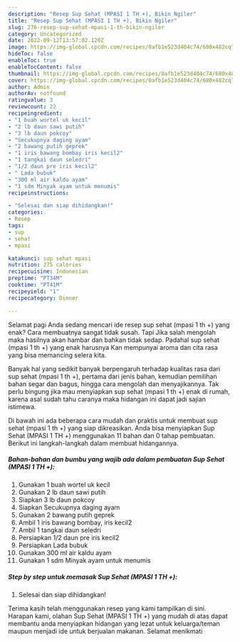 ```yaml
---
description: "Resep Sup Sehat (MPASI 1 TH +), Bikin Ngiler"
title: "Resep Sup Sehat (MPASI 1 TH +), Bikin Ngiler"
slug: 276-resep-sup-sehat-mpasi-1-th-bikin-ngiler
category: Uncategorized
date: 2022-09-12T13:57:02.120Z
image: https://img-global.cpcdn.com/recipes/0afb1e523d404c74/680x482cq70/sup-sehat-mpasi-1-th-foto-resep-utama.jpg
hideToc: false
enableToc: true
enableTocContent: false
thumbnail: https://img-global.cpcdn.com/recipes/0afb1e523d404c74/680x482cq70/sup-sehat-mpasi-1-th-foto-resep-utama.jpg
cover: https://img-global.cpcdn.com/recipes/0afb1e523d404c74/680x482cq70/sup-sehat-mpasi-1-th-foto-resep-utama.jpg
author: Admin
authorAv: notfound
ratingvalue: 3
reviewcount: 22
recipeingredient:
- "1 buah wortel uk kecil"
- "2 lb daun sawi putih"
- "3 lb daun pokcoy"
- "Secukupnya daging ayam"
- "2 bawang putih geprek"
- "1 iris bawang bombay iris kecil2"
- "1 tangkai daun seledri"
- "1/2 daun pre iris kecil2"
- " Lada bubuk"
- "300 ml air kaldu ayam"
- "1 sdm Minyak ayam untuk menumis"
recipeinstructions:

- "Selesai dan siap dihidangkan!"
categories:
- Resep
tags:
- sup
- sehat
- mpasi

katakunci: sup sehat mpasi 
nutrition: 275 calories
recipecuisine: Indonesian
preptime: "PT34M"
cooktime: "PT41M"
recipeyield: "1"
recipecategory: Dinner

---
```



Selamat pagi Anda sedang mencari ide resep sup sehat (mpasi 1 th +) yang enak? Cara membuatnya sangat tidak susah. Tapi Jika salah mengolah maka hasilnya akan hambar dan bahkan tidak sedap. Padahal sup sehat (mpasi 1 th +) yang enak harusnya Kan mempunyai aroma dan cita rasa yang bisa memancing selera kita.


Banyak hal yang sedikit banyak berpengaruh terhadap kualitas rasa dari sup sehat (mpasi 1 th +), pertama dari jenis bahan, kemudian pemilihan bahan segar dan bagus, hingga cara mengolah dan menyajikannya. Tak perlu bingung jika mau menyiapkan sup sehat (mpasi 1 th +) enak di rumah, karena asal sudah tahu caranya maka hidangan ini dapat jadi sajian istimewa.




Di bawah ini ada beberapa cara mudah dan praktis untuk membuat sup sehat (mpasi 1 th +) yang siap dikreasikan. Anda bisa menyiapkan Sup Sehat (MPASI 1 TH +) menggunakan 11 bahan dan 0 tahap pembuatan. Berikut ini langkah-langkah dalam membuat hidangannya.

<!--inarticleads1-->

##### Bahan-bahan dan bumbu yang wajib ada dalam pembuatan Sup Sehat (MPASI 1 TH +):

1. Gunakan 1 buah wortel uk kecil
1. Gunakan 2 lb daun sawi putih
1. Siapkan 3 lb daun pokcoy
1. Siapkan Secukupnya daging ayam
1. Gunakan 2 bawang putih geprek
1. Ambil 1 iris bawang bombay, iris kecil2
1. Ambil 1 tangkai daun seledri
1. Persiapkan 1/2 daun pre iris kecil2
1. Persiapkan  Lada bubuk
1. Gunakan 300 ml air kaldu ayam
1. Gunakan 1 sdm Minyak ayam untuk menumis




<!--inarticleads2-->

##### Step by step untuk memasak Sup Sehat (MPASI 1 TH +):


1. Selesai dan siap dihidangkan!



Terima kasih telah menggunakan resep yang kami tampilkan di sini. Harapan kami, olahan Sup Sehat (MPASI 1 TH +) yang mudah di atas dapat membantu anda menyiapkan hidangan yang lezat untuk keluarga/teman maupun menjadi ide untuk berjualan makanan. Selamat menikmati
